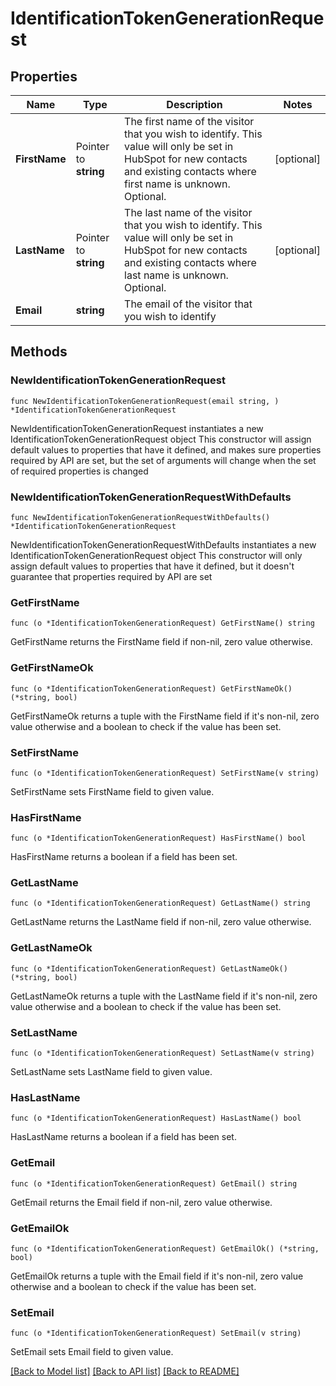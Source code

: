 # IdentificationTokenGenerationRequest

## Properties

Name | Type | Description | Notes
------------ | ------------- | ------------- | -------------
**FirstName** | Pointer to **string** | The first name of the visitor that you wish to identify. This value will only be set in HubSpot for new contacts and existing contacts where first name is unknown. Optional. | [optional] 
**LastName** | Pointer to **string** | The last name of the visitor that you wish to identify. This value will only be set in HubSpot for new contacts and existing contacts where last name is unknown. Optional. | [optional] 
**Email** | **string** | The email of the visitor that you wish to identify | 

## Methods

### NewIdentificationTokenGenerationRequest

`func NewIdentificationTokenGenerationRequest(email string, ) *IdentificationTokenGenerationRequest`

NewIdentificationTokenGenerationRequest instantiates a new IdentificationTokenGenerationRequest object
This constructor will assign default values to properties that have it defined,
and makes sure properties required by API are set, but the set of arguments
will change when the set of required properties is changed

### NewIdentificationTokenGenerationRequestWithDefaults

`func NewIdentificationTokenGenerationRequestWithDefaults() *IdentificationTokenGenerationRequest`

NewIdentificationTokenGenerationRequestWithDefaults instantiates a new IdentificationTokenGenerationRequest object
This constructor will only assign default values to properties that have it defined,
but it doesn't guarantee that properties required by API are set

### GetFirstName

`func (o *IdentificationTokenGenerationRequest) GetFirstName() string`

GetFirstName returns the FirstName field if non-nil, zero value otherwise.

### GetFirstNameOk

`func (o *IdentificationTokenGenerationRequest) GetFirstNameOk() (*string, bool)`

GetFirstNameOk returns a tuple with the FirstName field if it's non-nil, zero value otherwise
and a boolean to check if the value has been set.

### SetFirstName

`func (o *IdentificationTokenGenerationRequest) SetFirstName(v string)`

SetFirstName sets FirstName field to given value.

### HasFirstName

`func (o *IdentificationTokenGenerationRequest) HasFirstName() bool`

HasFirstName returns a boolean if a field has been set.

### GetLastName

`func (o *IdentificationTokenGenerationRequest) GetLastName() string`

GetLastName returns the LastName field if non-nil, zero value otherwise.

### GetLastNameOk

`func (o *IdentificationTokenGenerationRequest) GetLastNameOk() (*string, bool)`

GetLastNameOk returns a tuple with the LastName field if it's non-nil, zero value otherwise
and a boolean to check if the value has been set.

### SetLastName

`func (o *IdentificationTokenGenerationRequest) SetLastName(v string)`

SetLastName sets LastName field to given value.

### HasLastName

`func (o *IdentificationTokenGenerationRequest) HasLastName() bool`

HasLastName returns a boolean if a field has been set.

### GetEmail

`func (o *IdentificationTokenGenerationRequest) GetEmail() string`

GetEmail returns the Email field if non-nil, zero value otherwise.

### GetEmailOk

`func (o *IdentificationTokenGenerationRequest) GetEmailOk() (*string, bool)`

GetEmailOk returns a tuple with the Email field if it's non-nil, zero value otherwise
and a boolean to check if the value has been set.

### SetEmail

`func (o *IdentificationTokenGenerationRequest) SetEmail(v string)`

SetEmail sets Email field to given value.



[[Back to Model list]](../README.md#documentation-for-models) [[Back to API list]](../README.md#documentation-for-api-endpoints) [[Back to README]](../README.md)


